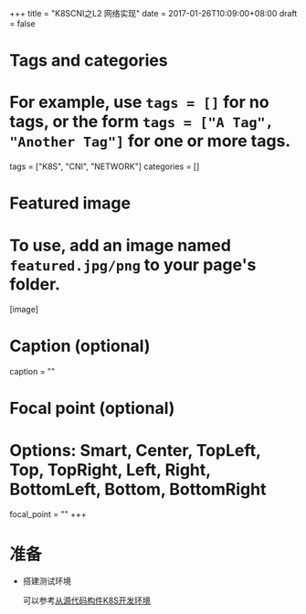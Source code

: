 +++
title = "K8SCNI之L2 网络实现"
date = 2017-01-26T10:09:00+08:00
draft = false

# Tags and categories
# For example, use `tags = []` for no tags, or the form `tags = ["A Tag", "Another Tag"]` for one or more tags.
tags = ["K8S", "CNI", "NETWORK"]
categories = []

# Featured image
# To use, add an image named `featured.jpg/png` to your page's folder. 
[image]
  # Caption (optional)
  caption = ""

  # Focal point (optional)
  # Options: Smart, Center, TopLeft, Top, TopRight, Left, Right, BottomLeft, Bottom, BottomRight
  focal_point = ""
+++


# 准备

- 搭建测试环境

    可以参考[从源代码构件K8S开发环境](https://wubigo.com/post/2016-02-03-k8s-local-development-setup/)


